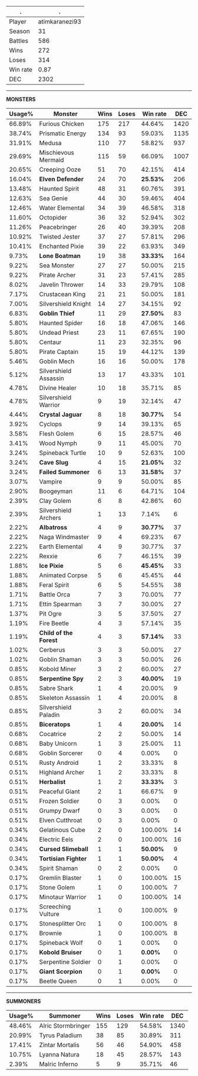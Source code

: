 .|.
|-|-
Player|atimkaranezi93
Season|31
Battles|586
Wins|272
Loses|314
Win rate|0.87
DEC|2302

---
**MONSTERS**

Usage%|Monster|Wins|Loses|Win rate|DEC|
-|-|-|-|-|-|
66.89%|Furious Chicken|175|217|44.64%|1420|
38.74%|Prismatic Energy|134|93|59.03%|1135|
31.91%|Medusa|110|77|58.82%|937|
29.69%|Mischievous Mermaid|115|59|66.09%|1007|
20.65%|Creeping Ooze|51|70|42.15%|414|
16.04%|**Elven Defender**|24|70|**25.53%**|206|
13.48%|Haunted Spirit|48|31|60.76%|391|
12.63%|Sea Genie|44|30|59.46%|404|
12.46%|Water Elemental|34|39|46.58%|318|
11.60%|Octopider|36|32|52.94%|302|
11.26%|Peacebringer|26|40|39.39%|208|
10.92%|Twisted Jester|37|27|57.81%|296|
10.41%|Enchanted Pixie|39|22|63.93%|349|
9.73%|**Lone Boatman**|19|38|**33.33%**|164|
9.22%|Sea Monster|27|27|50.00%|215|
9.22%|Pirate Archer|31|23|57.41%|285|
8.02%|Javelin Thrower|14|33|29.79%|108|
7.17%|Crustacean King|21|21|50.00%|181|
7.00%|Silvershield Knight|14|27|34.15%|92|
6.83%|**Goblin Thief**|11|29|**27.50%**|83|
5.80%|Haunted Spider|16|18|47.06%|146|
5.80%|Undead Priest|23|11|67.65%|190|
5.80%|Centaur|11|23|32.35%|96|
5.80%|Pirate Captain|15|19|44.12%|139|
5.46%|Goblin Mech|16|16|50.00%|178|
5.12%|Silvershield Assassin|13|17|43.33%|101|
4.78%|Divine Healer|10|18|35.71%|85|
4.78%|Silvershield Warrior|9|19|32.14%|47|
4.44%|**Crystal Jaguar**|8|18|**30.77%**|54|
3.92%|Cyclops|9|14|39.13%|65|
3.58%|Flesh Golem|6|15|28.57%|46|
3.41%|Wood Nymph|9|11|45.00%|70|
3.24%|Spineback Turtle|10|9|52.63%|100|
3.24%|**Cave Slug**|4|15|**21.05%**|32|
3.24%|**Failed Summoner**|6|13|**31.58%**|37|
3.07%|Vampire|9|9|50.00%|85|
2.90%|Boogeyman|11|6|64.71%|104|
2.39%|Clay Golem|6|8|42.86%|60|
2.39%|Silvershield Archers|1|13|7.14%|6|
2.22%|**Albatross**|4|9|**30.77%**|37|
2.22%|Naga Windmaster|9|4|69.23%|67|
2.22%|Earth Elemental|4|9|30.77%|37|
2.22%|Rexxie|6|7|46.15%|39|
1.88%|**Ice Pixie**|5|6|**45.45%**|33|
1.88%|Animated Corpse|5|6|45.45%|44|
1.88%|Feral Spirit|6|5|54.55%|38|
1.71%|Battle Orca|7|3|70.00%|77|
1.71%|Ettin Spearman|3|7|30.00%|27|
1.37%|Pit Ogre|3|5|37.50%|27|
1.19%|Fire Beetle|4|3|57.14%|35|
1.19%|**Child of the Forest**|4|3|**57.14%**|33|
1.02%|Cerberus|3|3|50.00%|27|
1.02%|Goblin Shaman|3|3|50.00%|26|
0.85%|Kobold Miner|3|2|60.00%|27|
0.85%|**Serpentine Spy**|2|3|**40.00%**|19|
0.85%|Sabre Shark|1|4|20.00%|9|
0.85%|Skeleton Assassin|1|4|20.00%|8|
0.85%|Silvershield Paladin|3|2|60.00%|34|
0.85%|**Biceratops**|1|4|**20.00%**|14|
0.68%|Cocatrice|2|2|50.00%|14|
0.68%|Baby Unicorn|1|3|25.00%|11|
0.68%|Goblin Sorcerer|0|4|0.00%|0|
0.51%|Rusty Android|1|2|33.33%|8|
0.51%|Highland Archer|1|2|33.33%|8|
0.51%|**Herbalist**|1|2|**33.33%**|3|
0.51%|Peaceful Giant|2|1|66.67%|9|
0.51%|Frozen Soldier|0|3|0.00%|0|
0.51%|Grumpy Dwarf|0|3|0.00%|0|
0.51%|Elven Cutthroat|0|3|0.00%|0|
0.34%|Gelatinous Cube|2|0|100.00%|14|
0.34%|Electric Eels|2|0|100.00%|16|
0.34%|**Cursed Slimeball**|1|1|**50.00%**|9|
0.34%|**Tortisian Fighter**|1|1|**50.00%**|4|
0.34%|Spirit Shaman|0|2|0.00%|0|
0.17%|Gremlin Blaster|1|0|100.00%|15|
0.17%|Stone Golem|1|0|100.00%|7|
0.17%|Minotaur Warrior|1|0|100.00%|14|
0.17%|Screeching Vulture|1|0|100.00%|9|
0.17%|Stonesplitter Orc|1|0|100.00%|8|
0.17%|Brownie|1|0|100.00%|8|
0.17%|Spineback Wolf|0|1|0.00%|0|
0.17%|**Kobold Bruiser**|0|1|**0.00%**|0|
0.17%|Serpentine Soldier|0|1|0.00%|0|
0.17%|**Giant Scorpion**|0|1|**0.00%**|0|
0.17%|Beetle Queen|0|1|0.00%|0|

---
**SUMMONERS**

Usage%|Summoner|Wins|Loses|Win rate|DEC|
-|-|-|-|-|-|
48.46%|Alric Stormbringer|155|129|54.58%|1340|
20.99%|Tyrus Paladium|38|85|30.89%|311|
17.41%|Zintar Mortalis|56|46|54.90%|458|
10.75%|Lyanna Natura|18|45|28.57%|143|
2.39%|Malric Inferno|5|9|35.71%|46|
